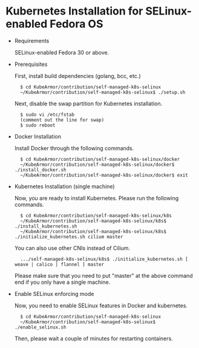 # Kubernetes Installation for SELinux-enabled Fedora OS

* Requirements

  SELinux-enabled Fedora 30 or above.

* Prerequisites

  First, install build dependencies (golang, bcc, etc.)
  
  ```text
    $ cd KubeArmor/contribution/self-managed-k8s-selinux
    ~/KubeArmor/contribution/self-managed-k8s-selinux$ ./setup.sh
  ```

  Next, disable the swap partition for Kubernetes installation.

  ```text
    $ sudo vi /etc/fstab
    (comment out the line for swap)
    $ sudo reboot
  ```
  
* Docker Installation

  Install Docker through the following commands.

  ```text
    $ cd KubeArmor/contribution/self-managed-k8s-selinux/docker
    ~/KubeArmor/contribution/self-managed-k8s-selinux/docker$ ./install_docker.sh
    ~/KubeArmor/contribution/self-managed-k8s-selinux/docker$ exit
  ```
* Kubernetes Installation \(single machine\)

  Now, you are ready to install Kubernetes. Please run the following commands.

  ```text
    $ cd KubeArmor/contribution/self-managed-k8s-selinux/k8s
    ~/KubeArmor/contribution/self-managed-k8s-selinux/k8s$ ./install_kubernetes.sh
    ~/KubeArmor/contribution/self-managed-k8s-selinux/k8s$ ./initialize_kubernetes.sh cilium master
  ```

  You can also use other CNIs instead of Cilium.

  ```text
    .../self-managed-k8s-selinux/k8s$ ./initialize_kubernetes.sh [ weave | calico | flannel ] master
  ```

  Please make sure that you need to put "master" at the above command end if you only have a single machine.  
  
* Enable SELinux enforcing mode

  Now, you need to enable SELinux features in Docker and kubernetes.

  ```text
    $ cd KubeArmor/contribution/self-managed-k8s-selinux
    ~/KubeArmor/contribution/self-managed-k8s-selinux$ ./enable_selinux.sh
  ```
  Then, please wait a couple of minutes for restarting containers.
